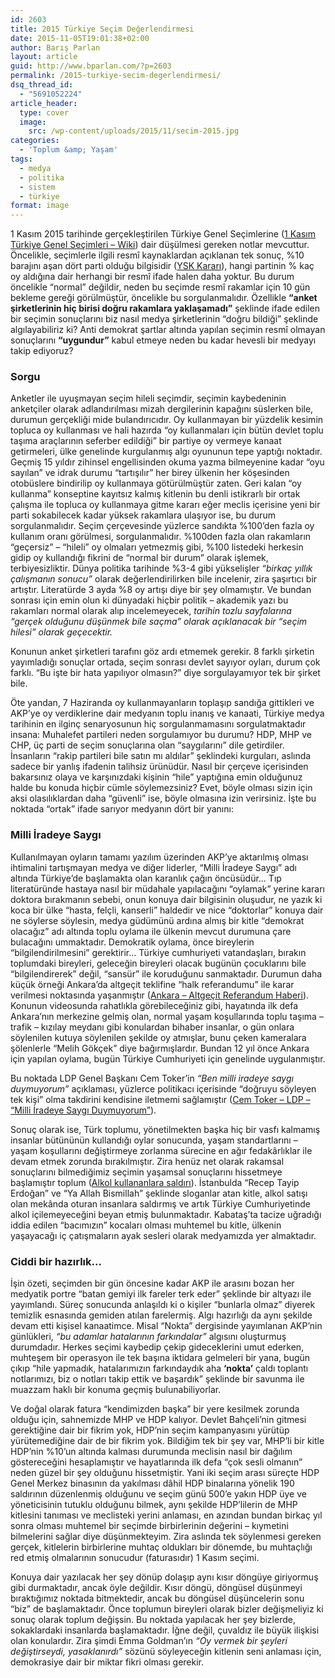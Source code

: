 ```yaml
---
id: 2603
title: 2015 Türkiye Seçim Değerlendirmesi
date: 2015-11-05T19:01:38+02:00
author: Barış Parlan
layout: article
guid: http://www.bparlan.com/?p=2603
permalink: /2015-turkiye-secim-degerlendirmesi/
dsq_thread_id:
  - "5691052224"
article_header:
  type: cover
  image:
    src: /wp-content/uploads/2015/11/secim-2015.jpg
categories:
  - 'Toplum &amp; Yaşam'
tags:
  - medya
  - politika
  - sistem
  - türkiye
format: image
---
```


1 Kasım 2015 tarihinde gerçekleştirilen Türkiye Genel Seçimlerine (<a href="https://tr.wikipedia.org/wiki/Kas%C4%B1m_2015_T%C3%BCrkiye_genel_se%C3%A7imleri" target="_blank">1 Kasım Türkiye Genel Seçimleri &#8211; Wiki</a>) dair düşülmesi gereken notlar mevcuttur. Öncelikle, seçimlerle ilgili resmî kaynaklardan açıklanan tek sonuç, %10 barajını aşan dört parti olduğu bilgisidir (<a href="http://www.ysk.gov.tr/ysk/docs/Kararlar/2015Pdf/2015-2193.pdf" target="_blank">YSK Kararı</a>), hangi partinin % kaç oy aldığına dair herhangi bir resmî ifade halen daha yoktur. Bu durum öncelikle “normal” değildir, neden bu seçimde resmî rakamlar için 10 gün bekleme gereği görülmüştür, öncelikle bu sorgulanmalıdır. Özellikle **“anket şirketlerinin hiç birisi doğru rakamlara yaklaşamadı”** şeklinde ifade edilen bir seçimin sonuçlarını biz nasıl medya şirketlerinin “doğru bildiği” şeklinde algılayabiliriz ki? Anti demokrat şartlar altında yapılan seçimin resmî olmayan sonuçlarını **“uygundur”** kabul etmeye neden bu kadar hevesli bir medyayı takip ediyoruz?

### Sorgu

Anketler ile uyuşmayan seçim hileli seçimdir, seçimin kaybedeninin anketçiler olarak adlandırılması mizah dergilerinin kapağını süslerken bile, durumun gerçekliği mide bulandırıcıdır. Oy kullanmayan bir yüzdelik kesimin topluca oy kullanması ve hali hazırda &#8220;oy kullanmaları için bütün devlet toplu taşıma araçlarının seferber edildiği&#8221; bir partiye oy vermeye kanaat getirmeleri, ülke genelinde kurgulanmış algı oyununun tepe yaptığı noktadır. Geçmiş 15 yıldır zihinsel engellisinden okuma yazma bilmeyenine kadar &#8220;oyu sayılan&#8221; ve idrak durumu &#8220;tartışılır&#8221; her birey ülkenin her köşesinden otobüslere bindirilip oy kullanmaya götürülmüştür zaten. Geri kalan “oy kullanma” konseptine kayıtsız kalmış kitlenin bu denli istikrarlı bir ortak çalışma ile topluca oy kullanmaya gitme kararı eğer meclis içerisine yeni bir parti sokabilecek kadar yüksek rakamlara ulaşıyor ise, bu durum sorgulanmalıdır. Seçim çerçevesinde yüzlerce sandıkta %100’den fazla oy kullanım oranı görülmesi, sorgulanmalıdır. %100den fazla olan rakamların “geçersiz” – “hileli” oy olmaları yetmezmiş gibi, %100 listedeki herkesin gidip oy kullandığı fikrini de “normal bir durum” olarak işlemek, terbiyesizliktir. Dünya politika tarihinde %3-4 gibi yükselişler _“birkaç yıllık çalışmanın sonucu”_ olarak değerlendirilirken bile incelenir, zira şaşırtıcı bir artıştır. Literatürde 3 ayda %8 oy artışı diye bir şey olmamıştır. Ve bundan sonrası için emin olun ki dünyadaki hiçbir politik – akademik yazı bu rakamları normal olarak alıp incelemeyecek, _tarihin tozlu sayfalarına “gerçek olduğunu düşünmek bile saçma” olarak açıklanacak bir “seçim hilesi” olarak geçecektir._

Konunun anket şirketleri tarafını göz ardı etmemek gerekir. 8 farklı şirketin yayımladığı sonuçlar ortada, seçim sonrası devlet sayıyor oyları, durum çok farklı. “Bu işte bir hata yapılıyor olmasın?” diye sorgulayamıyor tek bir şirket bile.

Öte yandan, 7 Haziranda oy kullanmayanların toplaşıp sandığa gittikleri ve AKP&#8217;ye oy verdiklerine dair medyanın toplu inanış ve kanaati, Türkiye medya tarihinin en ilginç senaryosunun hiç sorgulanmamasını sorgulatmaktadır insana: Muhalefet partileri neden sorgulamıyor bu durumu? HDP, MHP ve CHP, üç parti de seçim sonuçlarına olan &#8220;saygılarını&#8221; dile getirdiler. İnsanların &#8220;rakip partileri bile satın mı aldılar&#8221; şeklindeki kurguları, aslında sadece bir yanlış ifadenin talihsiz ürünüdür. Nasıl bir çerçeve içerisinden bakarsınız olaya ve karşınızdaki kişinin “hile” yaptığına emin olduğunuz halde bu konuda hiçbir cümle söylemezsiniz? Evet, böyle olması sizin için aksi olasılıklardan daha “güvenli” ise, böyle olmasına izin verirsiniz. İşte bu noktada “ortak” ifade sarıyor medyanın dört bir yanını:

### Milli İradeye Saygı

Kullanılmayan oyların tamamı yazılım üzerinden AKP&#8217;ye aktarılmış olması ihtimalini tartışmayan medya ve diğer liderler, &#8220;Milli İradeye Saygı&#8221; adı altında Türkiye&#8217;de başlamakta olan karanlık çağın öncüsüdür&#8230; Tıp literatüründe hastaya nasıl bir müdahale yapılacağını &#8220;oylamak&#8221; yerine kararı doktora bırakmanın sebebi, onun konuya dair bilgisinin oluşudur, ne yazık ki koca bir ülke &#8220;hasta, felçli, kanserli&#8221; haldedir ve nice &#8220;doktorlar&#8221; konuya dair ne söylerse söylesin, medya güdümünü ardına almış bir kitle &#8220;demokrat olacağız&#8221; adı altında toplu oylama ile ülkenin mevcut durumuna çare bulacağını ummaktadır. Demokratik oylama, önce bireylerin &#8220;bilgilendirilmesini&#8221; gerektirir&#8230; Türkiye cumhuriyeti vatandaşları, bırakın toplumdaki bireyleri, geleceğin bireyleri olacak bugünün çocuklarını bile &#8220;bilgilendirerek&#8221; değil, &#8220;sansür&#8221; ile koruduğunu sanmaktadır. Durumun daha küçük örneği Ankara’da altgeçit teklifine “halk referandumu” ile karar verilmesi noktasında yaşanmıştır (<a href="https://www.youtube.com/watch?v=YY4Nbeed-hk" target="_blank">Ankara &#8211; Altgeçit Referandum Haberi</a>). Konunun videosunda rahatlıkla görebileceğiniz gibi, hayatında ilk defa Ankara’nın merkezine gelmiş olan, normal yaşam koşullarında toplu taşıma – trafik – kızılay meydanı gibi konulardan bihaber insanlar, o gün onlara söylenilen kutuya söylenilen şekilde oy atmışlar, bunu çeken kameralara şölenlerle “Melih Gökçek” diye bağırmışlardır. Bundan 12 yıl önce Ankara için yapılan oylama, bugün Türkiye Cumhuriyeti için genelinde uygulanmıştır.

Bu noktada LDP Genel Başkanı Cem Toker’in _“Ben milli iradeye saygı duymuyorum”_ açıklaması, yüzlerce politikacı içerisinde “doğruyu söyleyen tek kişi” olma takdirini kendisine iletmemi sağlamıştır (<a href="https://www.youtube.com/watch?v=NaEadXb6Rd4" target="_blank">Cem Toker &#8211; LDP &#8211; &#8220;Milli İradeye Saygı Duymuyorum&#8221;</a>).

Sonuç olarak ise, Türk toplumu, yönetilmekten başka hiç bir vasfı kalmamış insanlar bütününün kullandığı oylar sonucunda, yaşam standartlarını – yaşam koşullarını değiştirmeye zorlanma sürecine en ağır fedakârlıklar ile devam etmek zorunda bırakılmıştır. Zira henüz net olarak rakamsal sonuçlarını bilmediğimiz seçimin yaşamsal sonuçlarını hissetmeye başlamıştır toplum (<a href="http://www.diken.com.tr/istanbulun-gobeginde-icki-icenlere-tayyip-erdogan-sloganli-saldiri/" target="_blank">Alkol kullananlara saldırı</a>). İstanbulda “Recep Tayip Erdoğan” ve “Ya Allah Bismillah” şeklinde sloganlar atan kitle, alkol satışı olan mekânda oturan insanlara saldırmış ve artık Türkiye Cumhuriyetinde alkol içilemeyeceğini beyan etmiş bulunmaktadır. Kabataş’ta tacize uğradığı iddia edilen “bacımızın” kocaları olması muhtemel bu kitle, ülkenin yaşayacağı iç çatışmaların ayak sesleri olarak medyamızda yer almaktadır.

### Ciddi bir hazırlık...

İşin özeti, seçimden bir gün öncesine kadar AKP ile arasını bozan her medyatik portre “batan gemiyi ilk fareler terk eder” şeklinde bir altyazı ile yayımlandı. Süreç sonucunda anlaşıldı ki o kişiler &#8220;bunlarla olmaz&#8221; diyerek temizlik esnasında gemiden atılan farelermiş. Algı hazırlığı da aynı şekilde devam etti kişisel kanaatimce. Misal &#8220;Nokta&#8221; dergisinde yayımlanan AKP&#8217;nin günlükleri, _&#8220;bu adamlar hatalarının farkındalar&#8221;_ algısını oluşturmuş durumdadır. Herkes seçimi kaybedip çekip gideceklerini umut ederken, muhteşem bir operasyon ile tek başına iktidara gelmeleri bir yana, bugün çıkıp &#8220;hile yapmadık, hatalarımızın farkındaydık aha **&#8216;nokta&#8217;** çaldı toplantı notlarımızı, biz o notları takip ettik ve başardık&#8221; şeklinde bir savunma ile muazzam haklı bir konuma geçmiş bulunabiliyorlar.

Ve doğal olarak fatura “kendimizden başka” bir yere kesilmek zorunda olduğu için, sahnemizde MHP ve HDP kalıyor. Devlet Bahçeli’nin gitmesi gerektiğine dair bir fikrim yok, HDP’nin seçim kampanyasını yürütüp yürütemediğine dair de bir fikrim yok. Bildiğim tek bir şey var, MHP’li bir kitle HDP’nin %10’un altında kalması durumunda meclisin nasıl bir dağılım göstereceğini hesaplamıştır ve hayatlarında ilk defa “çok sesli olmanın” neden güzel bir şey olduğunu hissetmiştir. Yani iki seçim arası süreçte HDP Genel Merkez binasının da yakılması dâhil HDP binalarına yönelik 190 saldırının düzenlenmiş olduğunu ve seçim günü 500’e yakın HDP üye ve yöneticisinin tutuklu olduğunu bilmek, aynı şekilde HDP’lilerin de MHP kitlesini tanıması ve meclisteki yerini anlaması, en azından bundan birkaç yıl sonra olması muhtemel bir seçimde birbirlerinin değerini – kıymetini bilmelerini sağlar diye düşünmekteyim. Zira aslında tek söylenmesi gereken gerçek, kitlelerin birbirlerine muhtaç oldukları bir dönemde, bu muhtaçlığı red etmiş olmalarının sonucudur (faturasıdır) 1 Kasım seçimi.

Konuya dair yazılacak her şey dönüp dolaşıp aynı kısır döngüye giriyormuş gibi durmaktadır, ancak öyle değildir. Kısır döngü, döngüsel düşünmeyi bıraktığımız noktada bitmektedir, ancak bu döngüsel düşüncelerin sonu &#8220;biz&#8221; de başlamaktadır. Önce toplumun bireyleri olarak bizler değişmeliyiz ki sonuç olarak toplum değişsin. Bu noktada yapılacak her şey bizlerde, sokaklardaki insanlarda başlamaktadır. İğne değil, çuvaldız ile büyük ilişkisi olan konulardır. Zira şimdi Emma Goldman&#8217;ın _&#8220;_<span class="st"><em>Oy vermek bir şeyleri değiştirseydi, yasaklanırdı&#8221;</em> sözünü söyleyeceğin kitlenin seni anlaması için, demokrasiye dair bir miktar fikri olması gerekir.</span>
